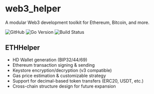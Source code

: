 # web3_helper

A modular Web3 development toolkit for Ethereum, Bitcoin, and more.

![GitHub](https://img.shields.io/github/license/EchoHuyo/web3_helper)
![Go Version](https://img.shields.io/badge/go-1.23+-blue)
![Build Status](https://img.shields.io/github/actions/workflows/ci.yml/main?label=build)

## ETHHelper

- HD Wallet generation (BIP32/44/69)
- Ethereum transaction signing & sending
- Keystore encryption/decryption (v3 compatible)
- Gas price estimation & customizable strategy
- Support for decimal-based token transfers (ERC20, USDT, etc.)
- Cross-chain structure design for future expansion


